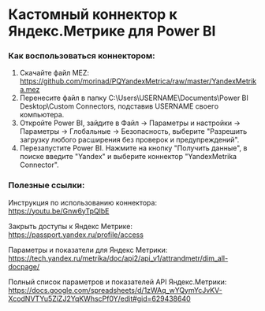 # Кастомный коннектор к Яндекс.Метрике для Power BI

### Как воспользоваться коннектором:

1) Скачайте файл MEZ: https://github.com/morinad/PQYandexMetrica/raw/master/YandexMetrika.mez
2) Перенесите файл в папку C:\Users\USERNAME\Documents\Power BI Desktop\Custom Connectors, подставив USERNAME своего компьютера.
3) Откройте Power BI, зайдите в Файл -> Параметры и настройки -> Параметры -> Глобальные -> Безопасность, выберите "Разрешить загрузку любого расширения без проверок и предупреждений".
4) Перезапустите Power BI. Нажмите на кнопку "Получить данные", в поиске введите "Yandex" и выберите коннектор "YandexMetrika Connector".


### Полезные ссылки:
Инструкция по использованию коннектора: https://youtu.be/Gnw6yTpQlbE

Закрыть доступы к Яндекс Метрике: https://passport.yandex.ru/profile/access

Параметры и показатели для Яндекс Метрики: https://tech.yandex.ru/metrika/doc/api2/api_v1/attrandmetr/dim_all-docpage/ 

Полный список параметров и показателей API Яндекс.Метрики: https://docs.google.com/spreadsheets/d/1zWAq_wYQymYcJvKV-XcodNVTYu5ZiZJ2YqKWhscPf0Y/edit#gid=629438640

